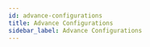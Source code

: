 ```yaml
---
id: advance-configurations
title: Advance Configurations
sidebar_label: Advance Configurations
---
```

